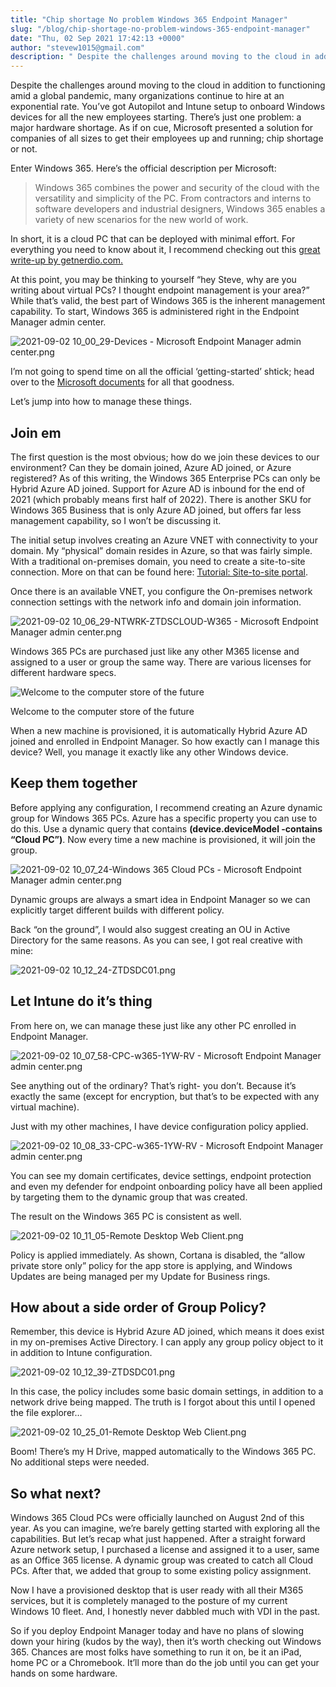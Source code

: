 ```yaml
---
title: "Chip shortage No problem Windows 365 Endpoint Manager"
slug: "/blog/chip-shortage-no-problem-windows-365-endpoint-manager"
date: "Thu, 02 Sep 2021 17:42:13 +0000"
author: "stevew1015@gmail.com"
description: " Despite the challenges around moving to the cloud in addition to functioning amid a global pandemic, many organizations continue to hire at an exponential rate. You’ve got Autopilot and Intune setup to onboard Windows devices for all the new employees starting. There’s just one problem: a"
---
```


Despite the challenges around moving to the cloud in addition to functioning amid a global pandemic, many organizations continue to hire at an exponential rate. You’ve got Autopilot and Intune setup to onboard Windows devices for all the new employees starting. There’s just one problem: a major hardware shortage. As if on cue, Microsoft presented a solution for companies of all sizes to get their employees up and running; chip shortage or not.

Enter Windows 365. Here’s the official description per Microsoft:

> Windows 365 combines the power and security of the cloud with the versatility and simplicity of the PC. From contractors and interns to software developers and industrial designers, Windows 365 enables a variety of new scenarios for the new world of work.

In short, it is a cloud PC that can be deployed with minimal effort. For everything you need to know about it, I recommend checking out this [great write-up by getnerdio.com.](https://getnerdio.com/academy-enterprise/microsoft-windows-365-vs-azure-virtual-desktop-avd-comparing-two-daas-products/)

At this point, you may be thinking to yourself “hey Steve, why are you writing about virtual PCs? I thought endpoint management is your area?” While that’s valid, the best part of Windows 365 is the inherent management capability. To start, Windows 365 is administered right in the Endpoint Manager admin center.

![2021-09-02 10_00_29-Devices - Microsoft Endpoint Manager admin center.png](https://getrubixsitecms.blob.core.windows.net/public-assets/content/v1/5dd365a31aa1fd743bc30b8e/1630597456911-4XDKL1YZD2RYZ99L2FAE/2021-09-02+10_00_29-Devices+-+Microsoft+Endpoint+Manager+admin+center.png)

I’m not going to spend time on all the official ‘getting-started’ shtick; head over to the [Microsoft documents](https://techcommunity.microsoft.com/t5/windows-it-pro-blog/get-started-with-windows-365-enterprise/ba-p/2530504) for all that goodness.

Let’s jump into how to manage these things.

Join em
-------

The first question is the most obvious; how do we join these devices to our environment? Can they be domain joined, Azure AD joined, or Azure registered? As of this writing, the Windows 365 Enterprise PCs can only be Hybrid Azure AD joined. Support for Azure AD is inbound for the end of 2021 (which probably means first half of 2022). There is another SKU for Windows 365 Business that is only Azure AD joined, but offers far less management capability, so I won’t be discussing it.

The initial setup involves creating an Azure VNET with connectivity to your domain. My “physical” domain resides in Azure, so that was fairly simple. With a traditional on-premises domain, you need to create a site-to-site connection. More on that can be found here: [Tutorial: Site-to-site portal](https://docs.microsoft.com/en-us/azure/vpn-gateway/tutorial-site-to-site-portal).

Once there is an available VNET, you configure the On-premises network connection settings with the network info and domain join information.

![2021-09-02 10_06_29-NTWRK-ZTDSCLOUD-W365 - Microsoft Endpoint Manager admin center.png](https://getrubixsitecms.blob.core.windows.net/public-assets/content/v1/5dd365a31aa1fd743bc30b8e/1630598349308-8J64RNZ4E66LAN2GIEBP/2021-09-02+10_06_29-NTWRK-ZTDSCLOUD-W365+-+Microsoft+Endpoint+Manager+admin+center.png)

Windows 365 PCs are purchased just like any other M365 license and assigned to a user or group the same way. There are various licenses for different hardware specs.

![Welcome to the computer store of the future](https://getrubixsitecms.blob.core.windows.net/public-assets/content/v1/5dd365a31aa1fd743bc30b8e/1630598513041-02YVU6Z6EGTWGCG254YR/2021-09-02+11_16_35-Microsoft+365+admin+center.png)

Welcome to the computer store of the future

When a new machine is provisioned, it is automatically Hybrid Azure AD joined and enrolled in Endpoint Manager. So how exactly can I manage this device? Well, you manage it exactly like any other Windows device.

Keep them together
------------------

Before applying any configuration, I recommend creating an Azure dynamic group for Windows 365 PCs. Azure has a specific property you can use to do this. Use a dynamic query that contains **(device.deviceModel -contains “Cloud PC”)**. Now every time a new machine is provisioned, it will join the group.

![2021-09-02 10_07_24-Windows 365 Cloud PCs - Microsoft Endpoint Manager admin center.png](https://getrubixsitecms.blob.core.windows.net/public-assets/content/v1/5dd365a31aa1fd743bc30b8e/1630598788490-F34L2RCMURXYR0H7Y3UY/2021-09-02+10_07_24-Windows+365+Cloud+PCs+-+Microsoft+Endpoint+Manager+admin+center.png)

Dynamic groups are always a smart idea in Endpoint Manager so we can explicitly target different builds with different policy.

Back “on the ground”, I would also suggest creating an OU in Active Directory for the same reasons. As you can see, I got real creative with mine:

![2021-09-02 10_12_24-ZTDSDC01.png](https://getrubixsitecms.blob.core.windows.net/public-assets/content/v1/5dd365a31aa1fd743bc30b8e/1630598945811-OQQNVF0880XEYFTPLXYJ/2021-09-02+10_12_24-ZTDSDC01.png)

Let Intune do it’s thing
------------------------

From here on, we can manage these just like any other PC enrolled in Endpoint Manager.

![2021-09-02 10_07_58-CPC-w365-1YW-RV - Microsoft Endpoint Manager admin center.png](https://getrubixsitecms.blob.core.windows.net/public-assets/content/v1/5dd365a31aa1fd743bc30b8e/1630603274984-SLSMJA9CE1WKF40LOBTI/2021-09-02+10_07_58-CPC-w365-1YW-RV+-+Microsoft+Endpoint+Manager+admin+center.png)

See anything out of the ordinary? That’s right- you don’t. Because it’s exactly the same (except for encryption, but that’s to be expected with any virtual machine).

Just with my other machines, I have device configuration policy applied.

![2021-09-02 10_08_33-CPC-w365-1YW-RV - Microsoft Endpoint Manager admin center.png](https://getrubixsitecms.blob.core.windows.net/public-assets/content/v1/5dd365a31aa1fd743bc30b8e/1630603574763-RTEVWYEFSJDME1BYYG44/2021-09-02+10_08_33-CPC-w365-1YW-RV+-+Microsoft+Endpoint+Manager+admin+center.png)

You can see my domain certificates, device settings, endpoint protection and even my defender for endpoint onboarding policy have all been applied by targeting them to the dynamic group that was created.

The result on the Windows 365 PC is consistent as well.

![2021-09-02 10_11_05-Remote Desktop Web Client.png](https://getrubixsitecms.blob.core.windows.net/public-assets/content/v1/5dd365a31aa1fd743bc30b8e/1630603632093-7129ICZHLXSFXFU6SP4O/2021-09-02+10_11_05-Remote+Desktop+Web+Client.png)

Policy is applied immediately. As shown, Cortana is disabled, the “allow private store only” policy for the app store is applying, and Windows Updates are being managed per my Update for Business rings.

How about a side order of Group Policy?
---------------------------------------

Remember, this device is Hybrid Azure AD joined, which means it does exist in my on-premises Active Directory. I can apply any group policy object to it in addition to Intune configuration.

![2021-09-02 10_12_39-ZTDSDC01.png](https://getrubixsitecms.blob.core.windows.net/public-assets/content/v1/5dd365a31aa1fd743bc30b8e/1630603806747-W8Q26HM1T3J3FT4FK9SV/2021-09-02+10_12_39-ZTDSDC01.png)

In this case, the policy includes some basic domain settings, in addition to a network drive being mapped. The truth is I forgot about this until I opened the file explorer…

![2021-09-02 10_25_01-Remote Desktop Web Client.png](https://getrubixsitecms.blob.core.windows.net/public-assets/content/v1/5dd365a31aa1fd743bc30b8e/1630603881533-BVE7GF6R1JXOZVEMPCFL/2021-09-02+10_25_01-Remote+Desktop+Web+Client.png)

Boom! There’s my H Drive, mapped automatically to the Windows 365 PC. No additional steps were needed.

So what next?
-------------

Windows 365 Cloud PCs were officially launched on August 2nd of this year. As you can imagine, we’re barely getting started with exploring all the capabilities. But let’s recap what just happened. After a straight forward Azure network setup, I purchased a license and assigned it to a user, same as an Office 365 license. A dynamic group was created to catch all Cloud PCs. After that, we added that group to some existing policy assignment.

Now I have a provisioned desktop that is user ready with all their M365 services, but it is completely managed to the posture of my current Windows 10 fleet. And, I honestly never dabbled much with VDI in the past.

So if you deploy Endpoint Manager today and have no plans of slowing down your hiring (kudos by the way), then it’s worth checking out Windows 365. Chances are most folks have something to run it on, be it an iPad, home PC or a Chromebook. It’ll more than do the job until you can get your hands on some hardware.